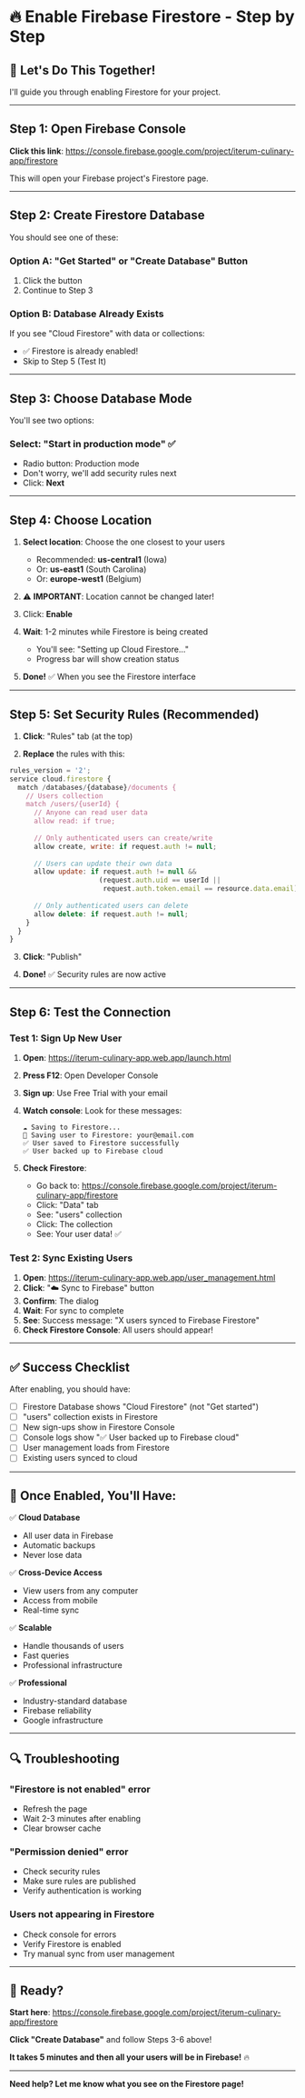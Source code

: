 # 🔥 Enable Firebase Firestore - Step by Step

## 🎯 Let's Do This Together!

I'll guide you through enabling Firestore for your project.

---

## Step 1: Open Firebase Console

**Click this link**: https://console.firebase.google.com/project/iterum-culinary-app/firestore

This will open your Firebase project's Firestore page.

---

## Step 2: Create Firestore Database

You should see one of these:

### **Option A: "Get Started" or "Create Database" Button**
1. Click the button
2. Continue to Step 3

### **Option B: Database Already Exists**
If you see "Cloud Firestore" with data or collections:
- ✅ Firestore is already enabled!
- Skip to Step 5 (Test It)

---

## Step 3: Choose Database Mode

You'll see two options:

### **Select: "Start in production mode"** ✅
- Radio button: Production mode
- Don't worry, we'll add security rules next
- Click: **Next**

---

## Step 4: Choose Location

1. **Select location**: Choose the one closest to your users
   - Recommended: **us-central1** (Iowa)
   - Or: **us-east1** (South Carolina)
   - Or: **europe-west1** (Belgium)

2. ⚠️ **IMPORTANT**: Location cannot be changed later!

3. Click: **Enable**

4. **Wait**: 1-2 minutes while Firestore is being created
   - You'll see: "Setting up Cloud Firestore..."
   - Progress bar will show creation status

5. **Done!** ✅ When you see the Firestore interface

---

## Step 5: Set Security Rules (Recommended)

1. **Click**: "Rules" tab (at the top)

2. **Replace** the rules with this:

```javascript
rules_version = '2';
service cloud.firestore {
  match /databases/{database}/documents {
    // Users collection
    match /users/{userId} {
      // Anyone can read user data
      allow read: if true;
      
      // Only authenticated users can create/write
      allow create, write: if request.auth != null;
      
      // Users can update their own data
      allow update: if request.auth != null && 
                      (request.auth.uid == userId || 
                       request.auth.token.email == resource.data.email);
      
      // Only authenticated users can delete
      allow delete: if request.auth != null;
    }
  }
}
```

3. **Click**: "Publish"

4. **Done!** ✅ Security rules are now active

---

## Step 6: Test the Connection

### **Test 1: Sign Up New User**

1. **Open**: https://iterum-culinary-app.web.app/launch.html
2. **Press F12**: Open Developer Console
3. **Sign up**: Use Free Trial with your email
4. **Watch console**: Look for these messages:
   ```
   ☁️ Saving to Firestore...
   💾 Saving user to Firestore: your@email.com
   ✅ User saved to Firestore successfully
   ✅ User backed up to Firebase cloud
   ```

5. **Check Firestore**:
   - Go back to: https://console.firebase.google.com/project/iterum-culinary-app/firestore
   - Click: "Data" tab
   - See: "users" collection
   - Click: The collection
   - See: Your user data! ✅

### **Test 2: Sync Existing Users**

1. **Open**: https://iterum-culinary-app.web.app/user_management.html
2. **Click**: "☁️ Sync to Firebase" button
3. **Confirm**: The dialog
4. **Wait**: For sync to complete
5. **See**: Success message: "X users synced to Firebase Firestore"
6. **Check Firestore Console**: All users should appear!

---

## ✅ Success Checklist

After enabling, you should have:

- [ ] Firestore Database shows "Cloud Firestore" (not "Get started")
- [ ] "users" collection exists in Firestore
- [ ] New sign-ups show in Firestore Console
- [ ] Console logs show "✅ User backed up to Firebase cloud"
- [ ] User management loads from Firestore
- [ ] Existing users synced to cloud

---

## 🎊 Once Enabled, You'll Have:

✅ **Cloud Database**
- All user data in Firebase
- Automatic backups
- Never lose data

✅ **Cross-Device Access**
- View users from any computer
- Access from mobile
- Real-time sync

✅ **Scalable**
- Handle thousands of users
- Fast queries
- Professional infrastructure

✅ **Professional**
- Industry-standard database
- Firebase reliability
- Google infrastructure

---

## 🔍 Troubleshooting

### **"Firestore is not enabled" error**
- Refresh the page
- Wait 2-3 minutes after enabling
- Clear browser cache

### **"Permission denied" error**
- Check security rules
- Make sure rules are published
- Verify authentication is working

### **Users not appearing in Firestore**
- Check console for errors
- Verify Firestore is enabled
- Try manual sync from user management

---

## 🚀 Ready?

**Start here**: https://console.firebase.google.com/project/iterum-culinary-app/firestore

**Click "Create Database"** and follow Steps 3-6 above!

**It takes 5 minutes and then all your users will be in Firebase!** 🔥

---

**Need help? Let me know what you see on the Firestore page!**


